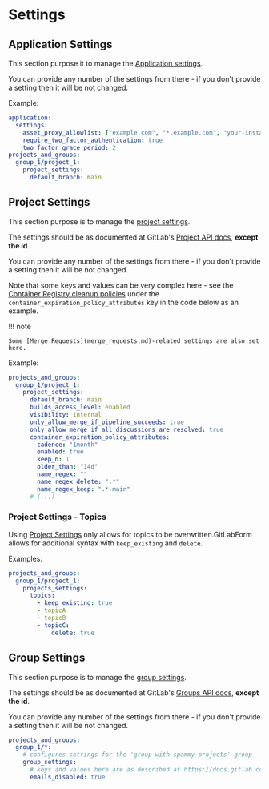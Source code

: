 # Settings

## Application Settings

This section purpose it to manage the [Application settings](https://docs.gitlab.com/ee/api/settings.html).

You can provide any number of the settings from there - if you don't provide a setting then it will be not changed.

Example:

```yaml
application:
  settings:
    asset_proxy_allowlist: ["example.com", "*.example.com", "your-instance.com"]
    require_two_factor_authentication: true
    two_factor_grace_period: 2
projects_and_groups:
  group_1/project_1:
    project_settings:
      default_branch: main
```

## Project Settings

This section purpose is to manage the [project settings](https://docs.gitlab.com/ee/user/project/settings/).

The settings should be as documented at GitLab's [Project API docs](https://docs.gitlab.com/ee/api/projects.html#edit-project), **except the id**.

You can provide any number of the settings from there - if you don't provide a setting then it will be not changed.

Note that some keys and values can be very complex here - see the [Container Registry cleanup policies](https://docs.gitlab.com/ee/user/packages/container_registry/reduce_container_registry_storage.html#use-the-cleanup-policy-api) under the `container_expiration_policy_attributes` key in the code below as an example.

!!! note

    Some [Merge Requests](merge_requests.md)-related settings are also set here.

Example:

```yaml
projects_and_groups:
  group_1/project_1:
    project_settings:
      default_branch: main
      builds_access_level: enabled
      visibility: internal
      only_allow_merge_if_pipeline_succeeds: true
      only_allow_merge_if_all_discussions_are_resolved: true
      container_expiration_policy_attributes:
        cadence: "1month"
        enabled: true
        keep_n: 1
        older_than: "14d"
        name_regex: ""
        name_regex_delete: ".*"
        name_regex_keep: ".*-main"
      # (...)
```

### Project Settings - Topics

Using [Project Settings](./settings.md#project-settings) only allows for topics to be overwritten.GitLabForm allows for additional syntax with `keep_existing` and `delete`.

Examples:

```yaml
projects_and_groups:
  group_1/project_1:
    projects_settings:
      topics:
        - keep_existing: true
        - topicA
        - topicB
        - topicC:
            delete: true
```


## Group Settings

This section purpose is to manage the [group settings](https://docs.gitlab.com/ee/user/group/).

The settings should be as documented at GitLab's [Groups API docs](https://docs.gitlab.com/ee/api/groups.html#update-group), **except the id**.

You can provide any number of the settings from there - if you don't provide a setting then it will be not changed.

```yaml
projects_and_groups:
  group_1/*:
    # configures settings for the 'group-with-spammy-projects' group
    group_settings:
      # keys and values here are as described at https://docs.gitlab.com/ee/api/groups.html#update-group
      emails_disabled: true
```
